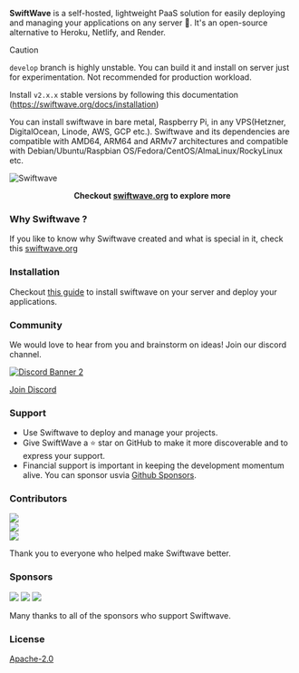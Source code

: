 **SwiftWave** is a self-hosted, lightweight PaaS solution for easily deploying and managing your applications on any server 🚀. It's an open-source alternative to Heroku, Netlify, and Render.

> [!CAUTION]
> `develop` branch is highly unstable. You can build it and install on server just for experimentation. Not recommended for production workload.
> 
> Install `v2.x.x` stable versions by following this documentation (https://swiftwave.org/docs/installation)


You can install swiftwave in bare metal, Raspberry Pi, in any VPS(Hetzner, DigitalOcean, Linode, AWS, GCP etc.). Swiftwave and its dependencies are compatible with AMD64, ARM64 and ARMv7 architectures and compatible with Debian/Ubuntu/Raspbian OS/Fedora/CentOS/AlmaLinux/RockyLinux etc.

![Swiftwave](https://github.com/swiftwave-org/swiftwave/assets/57363826/5c91149c-2073-4786-a7a6-19054c43bb92)

<div align="center">
   <b>Checkout <a href="https://swiftwave.org/">swiftwave.org</a> to explore more</b>
</div>

### Why Swiftwave ?
If you like to know why Swiftwave created and what is special in it, check this [swiftwave.org](https://swiftwave.org)

### Installation
Checkout [this guide](https://swiftwave.org/docs/installation) to install swiftwave on your server and deploy your applications.

### Community
We would love to hear from you and brainstorm on ideas! Join our discord channel.

[![Discord Banner 2](https://discord.com/api/guilds/1303974360616407107/widget.png?style=banner2)](https://community.swiftwave.org/)

[Join Discord](https://community.swiftwave.org)

### Support
- Use Swiftwave to deploy and manage your projects.
- Give SwiftWave a ⭐ star on GitHub to make it more discoverable and to express your support.
- Financial support is important in keeping the development momentum alive. You can sponsor usvia [Github Sponsors](https://github.com/sponsors/tanmoysrt).

### Contributors
<div align="left">
    <a href="https://github.com/swiftwave-org/swiftwave/graphs/contributors">
        <img src="https://contrib.rocks/image?repo=swiftwave-org/swiftwave" />
    </a>
</div>
<div align="left">
    <a href="https://github.com/swiftwave-org/app-store/graphs/contributors">
        <img src="https://contrib.rocks/image?repo=swiftwave-org/app-store" />
    </a>
</div>
<div align="left">
    <a href="https://github.com/swiftwave-org/dashboard/graphs/contributors">
        <img src="https://contrib.rocks/image?repo=swiftwave-org/dashboard" />
    </a>
</div>

Thank you to everyone who helped make Swiftwave better.

### Sponsors
<div align="left">
    <a href="https://github.com/IntrovertedFL"><img src="https://images.weserv.nl/?url=https://github.com/IntrovertedFL.png?v=4&v=4&h=50&w=50&fit=cover&mask=circle&maxage=7" /></a>
   <a href="https://github.com/fredericalix"><img src="https://images.weserv.nl/?url=https://github.com/fredericalix.png&v=4&h=50&w=50&fit=cover&mask=circle&maxage=7d" /></a>
   <a href="https://github.com/r1ude"><img src="https://images.weserv.nl/?url=https://avatars.githubusercontent.com/u/171706718&v=4&h=50&w=50&fit=cover&mask=circle&maxage=7d" /></a>
</div>

Many thanks to all of the sponsors who support Swiftwave.


### License

[Apache-2.0](LICENSE)
